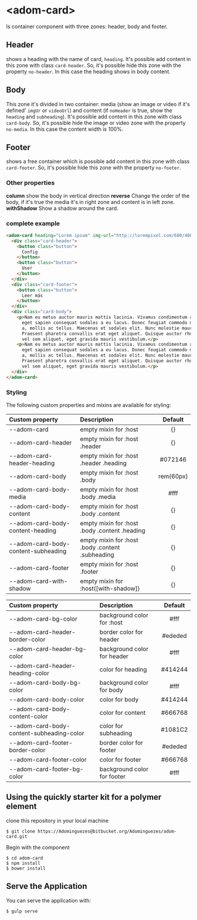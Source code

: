 # \<adom-card\>

Is container component with three zones: header, body and footer.

## Header
shows a heading with the name of card, `heading`. It's possible add content in this zone with class `card-header`.
So, it's possible hide this zone with the property `no-header`. In this case the heading shows in body content.

## Body
This zone it's divided in two container: media (show an image or video if it's defined' `imgUr` or `videoUrl`) and content (if `noHeader` is true, show the `heading` and `subheading`).
It's possible add content in this zone with class `card-body`.
So, it's possible hide the image or video zone with the property `no-media`. In this case the content width is 100%.

## Footer
shows a free container which is possible add content in this zone with class `card-footer`.
So, it's possible hide this zone with the property `no-footer`.

### Other properties

__column__ show the body in vertical direction
__reverse__ Change the order of the body, if it's true the media it's in right zone and content is in left zone.
__withShadow__ Show a shadow around the card.

### complete example

```html
<adom-card heading="Lorem ipsum" img-url="http://lorempixel.com/600/400/" subheading="Neque porro quisquam est qui dolorem ipsum quia dolor sit amet, consectetur, adipisci velit..." with-shadow>
  <div class="card-header">
    <button class="button">
      Config
    </button>
    <button class="button">
      User
    </button>
  </div>
  <div class="card-footer">
    <button class="button">
      Leer más
    </button>
  </div>
  <div class="card-body">
    <p>Nam eu metus auctor mauris mattis lacinia. Vivamus condimentum accumsan dui sit amet mattis. Nam at tortor
      eget sapien consequat sodales a eu lacus. Donec feugiat commodo mollis. Curabitur nisl est, accumsan eu blandit
      a, mollis ac tellus. Maecenas et sodales elit. Nunc molestie mauris eu orci congue, a consequat quam cursus.
      Praesent pharetra convallis erat eget aliquet. Quisque auctor rhoncus odio et efficitur. Mauris varius sapien
      vel sem aliquet, eget gravida mauris vestibulum.</p>
    <p>Nam eu metus auctor mauris mattis lacinia. Vivamus condimentum accumsan dui sit amet mattis. Nam at tortor
      eget sapien consequat sodales a eu lacus. Donec feugiat commodo mollis. Curabitur nisl est, accumsan eu blandit
      a, mollis ac tellus. Maecenas et sodales elit. Nunc molestie mauris eu orci congue, a consequat quam cursus.
      Praesent pharetra convallis erat eget aliquet. Quisque auctor rhoncus odio et efficitur. Mauris varius sapien
      vel sem aliquet, eget gravida mauris vestibulum.</p>
  </div>
</adom-card>
```


### Styling

The following custom properties and mixins are available for styling:

| Custom property                      | Description                                        | Default      |
|:-------------------------------------|:---------------------------------------------------|:------------:|
| --adom-card                          | empty mixin for :host                              | {}           |
| --adom-card-header                   | empty mixin for :host .header                      | {}           |
| --adom-card-header-heading           | empty mixin for :host .header .heading             | #072146      |
| --adom-card-body                     | empty mixin for :host .body                        | rem(60px)    |
| --adom-card-body-media               | empty mixin for :host .body .media                 | #fff         |
| --adom-card-body-content             | empty mixin for :host .body .content               | {}           |
| --adom-card-body-content-heading     | empty mixin for :host .body .content .heading      | {}           |
| --adom-card-body-content-subheading  | empty mixin for :host .body .content .subheading   | {}           |
| --adom-card-footer                   | empty mixin for :host .footer                      | {}           |
| --adom-card-with-shadow              | empty mixin for :host([with-shadow])               | {}           |

| Custom property                             | Description                  | Default |
|:--------------------------------------------|:-----------------------------|:-------:|
| --adom-card-bg-color                        | background color for :host   | #fff    |
| --adom-card-header-border-color             | border color for header      | #ededed |
| --adom-card-header-bg-color                 | background color for header  | #fff    |
| --adom-card-header-heading-color            | color for heading            | #414244 |
| --adom-card-body-bg-color                   | background color for body    | #fff    |
| --adom-card-body-color                      | color for body               | #414244 |
| --adom-card-body-content-color              | color for content            | #666768 |
| --adom-card-body-content-subheading-color   | color for subheading         | #1081C2 |
| --adom-card-footer-border-color             | border color for footer      | #ededed |
| --adom-card-footer-color                    | color for footer             | #666768 |
| --adom-card-footer-bg-color                 | background color for footer  | #fff    |

## Using the quickly starter kit for a polymer element

clone this repository in your local machine

    $ git clone https://Adominguezes@bitbucket.org/Adominguezes/adom-card.git

Begin with the component

    $ cd adom-card
    $ npm install
    $ bower install

## Serve the Application

You can serve the application with:

    $ gulp serve